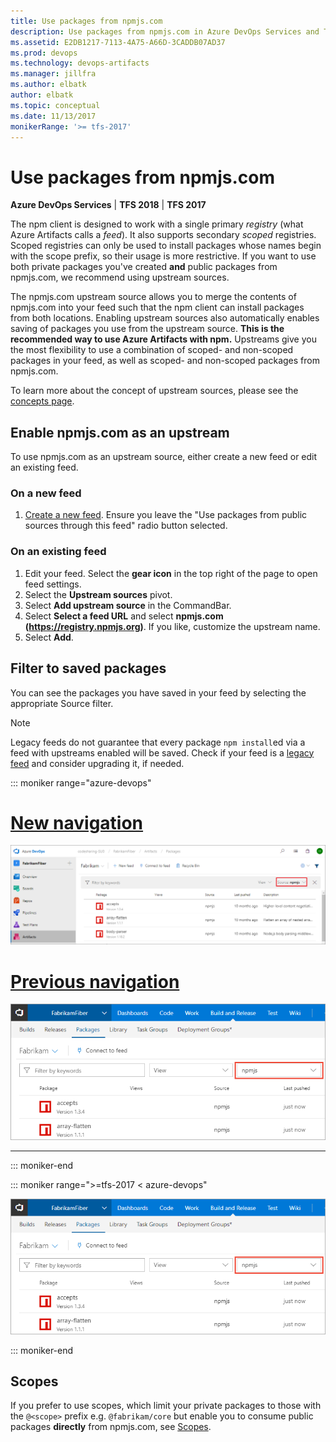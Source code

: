 ```yaml
---
title: Use packages from npmjs.com
description: Use packages from npmjs.com in Azure DevOps Services and Team Foundation Server via upstream sources or scopes
ms.assetid: E2DB1217-7113-4A75-A66D-3CADDB07AD37
ms.prod: devops
ms.technology: devops-artifacts
ms.manager: jillfra
ms.author: elbatk
author: elbatk
ms.topic: conceptual
ms.date: 11/13/2017
monikerRange: '>= tfs-2017'
---
```


# Use packages from npmjs.com

**Azure DevOps Services** | **TFS 2018** | **TFS 2017**

The npm client is designed to work with a single primary *registry* (what Azure Artifacts calls a *feed*). It also supports secondary *scoped* registries. Scoped registries can only be used to install packages whose names begin with the scope prefix, so their usage is more restrictive. If you want to use both private packages you've created **and** public packages from npmjs.com, we recommend using upstream sources. 

The npmjs.com upstream source allows you to merge the contents of npmjs.com into your feed such that the npm client can install packages from both locations.  Enabling upstream sources also automatically enables saving of packages you use from the upstream source. **This is the recommended way to use Azure Artifacts with npm.** Upstreams give you the most flexibility to use a combination of scoped- and non-scoped packages in your feed, as well as scoped- and non-scoped packages from npmjs.com.

To learn more about the concept of upstream sources, please see the [concepts page](../concepts/upstream-sources.md).

## Enable npmjs.com as an upstream
To use npmjs.com as an upstream source, either create a new feed or edit an existing feed.

### On a new feed

1. [Create a new feed](../feeds/create-feed.md). Ensure you leave the "Use packages from public sources through this feed" radio button selected.

### On an existing feed

1. Edit your feed. Select the **gear icon** in the top right of the page to open feed settings.
2. Select the **Upstream sources** pivot.
3. Select **Add upstream source** in the CommandBar.
4. Select **Select a feed URL** and select **npmjs.com (https://registry.npmjs.org)**. If you like, customize the upstream name.
5. Select **Add**.

## Filter to saved packages

You can see the packages you have saved in your feed by selecting the appropriate Source filter.

> [!NOTE]
> Legacy feeds do not guarantee that every package `npm install`ed via a feed with upstreams enabled will be saved. Check if your feed is a [legacy feed](https://docs.microsoft.com/azure/devops/artifacts/reference/feed-upgrade-learn-more?view=azure-devops#determine-if-your-feed-is-a-legacy-feed) and consider upgrading it, if needed.

::: moniker range="azure-devops"

# [New navigation](#tab/new-nav)
![Viewing your cached packages](_img/view-cached-packages-newnav.png)

# [Previous navigation](#tab/previous-nav)
![Viewing your cached packages](_img/view-cached-packages.png)

---

::: moniker-end

::: moniker range=">=tfs-2017 < azure-devops"

![Viewing your cached packages](_img/view-cached-packages.png)

::: moniker-end

## Scopes
If you prefer to use scopes, which limit your private packages to those with the `@<scope>` prefix e.g. `@fabrikam/core` but enable you to consume public packages **directly** from npmjs.com, see [Scopes](scopes.md).

